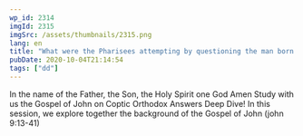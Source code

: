 ```yaml
---
wp_id: 2314
imgId: 2315
imgSrc: /assets/thumbnails/2315.png
lang: en
title: "What were the Pharisees attempting by questioning the man born blind? Why were his parents afraid? by Fr. Gabriel Wissa"
pubDate: 2020-10-04T21:14:54
tags: ["dd"]
---
```


<!-- page: 6 -->

<p>In the name of the Father, the Son, the Holy Spirit one God Amen Study with us the Gospel of John on Coptic Orthodox Answers Deep Dive! In this session, we explore together the background of the Gospel of John (john 9:13-41)</p>
